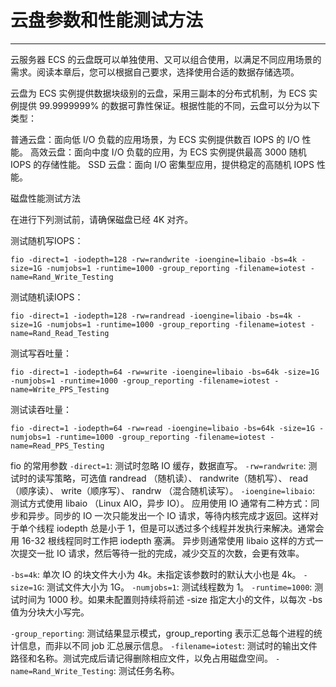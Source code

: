 # 云盘参数和性能测试方法
---

云服务器 ECS 的云盘既可以单独使用、又可以组合使用，以满足不同应用场景的需求。阅读本章后，您可以根据自己要求，选择使用合适的数据存储选项。

云盘为 ECS 实例提供数据块级别的云盘，采用三副本的分布式机制，为 ECS 实例提供 99.9999999% 的数据可靠性保证。根据性能的不同，云盘可以分为以下类型：

普通云盘：面向低 I/O 负载的应用场景，为 ECS 实例提供数百 IOPS 的 I/O 性能。
高效云盘：面向中度 I/O 负载的应用，为 ECS 实例提供最高 3000 随机 IOPS 的存储性能。
SSD 云盘：面向 I/O 密集型应用，提供稳定的高随机 IOPS 性能。



磁盘性能测试方法

在进行下列测试前，请确保磁盘已经 4K 对齐。

测试随机写IOPS：
```
fio -direct=1 -iodepth=128 -rw=randwrite -ioengine=libaio -bs=4k -size=1G -numjobs=1 -runtime=1000 -group_reporting -filename=iotest -name=Rand_Write_Testing
```
测试随机读IOPS：
```
fio -direct=1 -iodepth=128 -rw=randread -ioengine=libaio -bs=4k -size=1G -numjobs=1 -runtime=1000 -group_reporting -filename=iotest -name=Rand_Read_Testing
```
测试写吞吐量：
```
fio -direct=1 -iodepth=64 -rw=write -ioengine=libaio -bs=64k -size=1G -numjobs=1 -runtime=1000 -group_reporting -filename=iotest -name=Write_PPS_Testing
```
测试读吞吐量：
```
fio -direct=1 -iodepth=64 -rw=read -ioengine=libaio -bs=64k -size=1G -numjobs=1 -runtime=1000 -group_reporting -filename=iotest -name=Read_PPS_Testing
```
fio 的常用参数
`-direct=1`: 测试时忽略 IO 缓存，数据直写。
`-rw=randwrite`: 测试时的读写策略，可选值 randread （随机读）、 randwrite（随机写）、 read（顺序读）、 write（顺序写）、 randrw （混合随机读写）。
`-ioengine=libaio`: 测试方式使用 libaio （Linux AIO，异步 IO）。 应用使用 IO 通常有二种方式：同步和异步。同步的 IO 一次只能发出一个 IO 请求，等待内核完成才返回。这样对于单个线程 iodepth 总是小于 1，但是可以透过多个线程并发执行来解决。通常会用 16-32 根线程同时工作把 iodepth 塞满。 异步则通常使用 libaio 这样的方式一次提交一批 IO 请求，然后等待一批的完成，减少交互的次数，会更有效率。

`-bs=4k`: 单次 IO 的块文件大小为 4k。未指定该参数时的默认大小也是 4k。
`-size=1G`: 测试文件大小为 1G。
`-numjobs=1`: 测试线程数为 1。
`-runtime=1000`: 测试时间为 1000 秒。如果未配置则持续将前述 -size 指定大小的文件，以每次 -bs 值为分块大小写完。

`-group_reporting`: 测试结果显示模式，group_reporting 表示汇总每个进程的统计信息，而非以不同 job 汇总展示信息。
`-filename=iotest`: 测试时的输出文件路径和名称。测试完成后请记得删除相应文件，以免占用磁盘空间。
`-name=Rand_Write_Testing`: 测试任务名称。